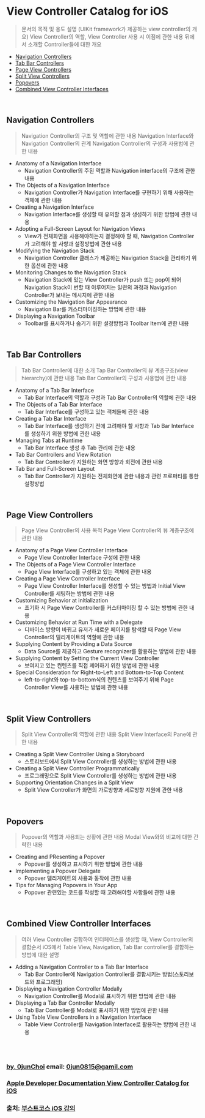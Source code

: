 # View Controller Catalog for iOS
> 문서의 목적 및 용도 설명 (UIKit framework가 제공하는 view controller의 개요) View Controller의 역할, View Controller 사용 시 이점에 관한 내용 뒤에서 소개할 Controller들에 대한 개요


* [Navigation Controllers](#navigation-controllers)
* [Tab Bar Controllers](#tab-bar-controllers)
* [Page View Controllers](#page-view-controllers)
* [Split View Controllers](#split-view-controllers)
* [Popovers](#popovers)
* [Combined View Controller Interfaces](#combined-view-controller-interfaces)


&nbsp;      
## Navigation Controllers
> Navigation Controller의 구조 및 역할에 관한 내용 Navigation Interface와 Navigation Controller의 관계 Navigation Controller의 구성과 사용법에 관한 내용
* Anatomy of a Navigation Interface
    * Navigation Controller의 주된 역할과 Navigation interface의 구조에 관한 내용
* The Objects of a Navigation Interface
    * Navigation Controller가 Navigation Interface를 구현하기 위해 사용하는 객체에 관한 내용
* Creating a Navigation Interface
    * Navigation Interface를 생성할 때 유의할 점과 생성하기 위한 방법에 관한 내용
* Adopting a Full-Screen Layout for Navigation Views
    * View가 전체화면을 사용해야하는지 결정해야 할 때, Navigation Controller가 고려해야 할 사항과 설정방법에 관한 내용
* Modifying the Navigation Stack
    * Navigation Controller 클래스가 제공하는 Navigation Stack을 관리하기 위한 옵션에 관한 내용
* Monitoring Changes to the Navigation Stack
    * Navigation Stack에 있는 View Controller가 push 또는 pop이 되어 Navigation Stack이 변할 때 이루어지는 일련의 과정과 Navigation Controller가 보내는 메시지에 관한 내용
* Customizing the Navigation Bar Appearance
    * Navigation Bar를 커스터마이징하는 방법에 관한 내용
* Displaying a Navigation Toolbar
    * Toolbar를 표시하거나 숨기기 위한 설정방법과 Toolbar Item에 관한 내용


&nbsp;
## Tab Bar Controllers
> Tab Bar Controller에 대한 소개 Tap Bar Controller의 뷰 계층구조(view hierarchy)에 관한 내용 Tab Bar Controller의 구성과 사용법에 관한 내용
* Anatomy of a Tab Bar Interface
    * Tab Bar Interface의 역할과 구성과 Tab Bar Controller의 역할에 관한 내용
* The Objects of a Tab Bar Interface
    * Tab Bar Interface를 구성하고 있는 객체들에 관한 내용
* Creating a Tab Bar Interface
    * Tab Bar Interface를 생성하기 전에 고려해야 할 사항과 Tab Bar Interface를 생성하기 위한 방법에 관한 내용
* Managing Tabs at Runtime
    * Tab Bar Interface 생성 후 Tab 관리에 관한 내용
* Tab Bar Controllers and View Rotation
    * Tab Bar Controller가 지원하는 화면 방향과 회전에 관한 내용
* Tab Bar and Full-Screen Layout
    * Tab Bar Controller가 지원하는 전체화면에 관한 내용과 관련 프로퍼티를 통한 설정방법
    

&nbsp;      
## Page View Controllers
> Page View Controller의 사용 목적 Page View Controller의 뷰 계층구조에 관한 내용
* Anatomy of a Page View Controller Interface
    * Page View Controller Interface 구성에 관한 내용
* The Objects of a Page View Controller Interface
    * Page View Interface를 구성하고 있는 객체에 관한 내용
* Creating a Page View Controller Interface
    * Page View Controller Interface를 생성할 수 있는 방법과 Initial View Controller를 세팅하는 방법에 관한 내용
* Customizing Behavior at initialization
    * 초기화 시 Page View Controller를 커스터마이징 할 수 있는 방법에 관한 내용
* Customizing Behavior at Run Time with a Delegate
    * 디바이스 방향이 바뀌고 유저가 새로운 페이지를 탐색할 때 Page View Controller의 델리게이트의 역할에 관한 내용
* Supplying Content by Providing a Data Source
    * Data Source를 제공하고 Gesture recognizer를 활용하는 방법에 관한 내용
* Supplying Content by Setting the Current View Controller
    * 보여지고 있는 컨텐츠를 직접 제어하기 위한 방법에 관한 내용
* Special Consideration for Right-to-Left and Bottom-to-Top Content
    * left-to-right와 top-to-bottom식의 컨텐츠를 보여주기 위해 Page Controller View를 사용하는 방법에 관한 내용
    

&nbsp;  
## Split View Controllers
> Split View Controller의 역할에 관한 내용 Split View Interface의 Pane에 관한 내용
* Creating a Split View Controller Using a Storyboard
    * 스토리보드에서 Split View Controller를 생성하는 방법에 관한 내용
* Creating a Split View Controller Programmatically
    * 프로그래밍으로 Split View Controller를 생성하는 방법에 관한 내용
* Supporting Orientation Changes in a Split View
    * Split View Controller가 화면의 가로방향과 세로방향 지원에 관한 내용
    
    
&nbsp;
## Popovers    
> Popover의 역할과 사용되는 상황에 관한 내용 Modal View와의 비교에 대한 간략한 내용
* Creating and PResenting a Popover
    * Popover를 생성하고 표시하기 위한 방법에 관한 내용
* Implementing a Popover Delegate
    * Popover 델리게이트의 사용과 동작에 관한 내용
* Tips for Managing Popovers in Your App
    * Popover 관련있는 코드를 작성할 때 고려해야할 사항들에 관한 내용


&nbsp;
## Combined View Controller Interfaces
> 여러 View Controller 결합하여 인터페이스를 생성할 때, View Controller의 결합순서 iOS에서 Table View, Navigation, Tab Bar controller를 결합하는 방법에 대한 설명
* Adding a Navigation Controller to a Tab Bar Interface
    * Tab Bar Controller에 Navigation Controller를 결합시키는 방법(스토리보드와 프로그래밍)
* Displaying a Navigation Controller Modally
    * Navigation Controller를 Modal로 표시하기 위한 방법에 관한 내용
* Displaying a Tab Bar Controller Modally
    * Tab Bar Controller를 Modal로 표시하기 위한 방법에 관한 내용
* Using Table View Controllers in a Navigation Interface
    * Table View Controller를 Navigation Interface로 활용하는 방법에 관한 내용


&nbsp;      
&nbsp;      
### [by. 0junChoi](https://github.com/0jun0815) email: <0jun0815@gamil.com>
### [Apple Developer Documentation View Controller Catalog for iOS](https://developer.apple.com/library/content/documentation/WindowsViews/Conceptual/ViewControllerCatalog/Introduction.html)
### 출처: [부스트코스 iOS 강의](http://www.edwith.org/boostcourse-ios/lecture/17991/)
